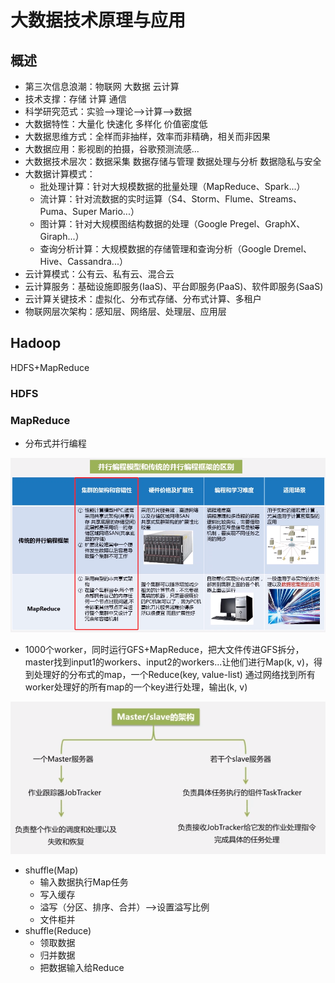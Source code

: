 # 大数据技术原理与应用

## 概述

* 第三次信息浪潮：物联网 大数据 云计算
* 技术支撑：存储 计算 通信
* 科学研究范式：实验-->理论-->计算-->数据
* 大数据特性：大量化 快速化 多样化 价值密度低
* 大数据思维方式：全样而非抽样，效率而非精确，相关而非因果
* 大数据应用：影视剧的拍摄，谷歌预测流感...
* 大数据技术层次：数据采集 数据存储与管理 数据处理与分析 数据隐私与安全
* 大数据计算模式：
  * 批处理计算：针对大规模数据的批量处理（MapReduce、Spark...）
  * 流计算：针对流数据的实时运算（S4、Storm、Flume、Streams、Puma、Super Mario...）
  * 图计算：针对大规模图结构数据的处理（Google Pregel、GraphX、Giraph...）
  * 查询分析计算：大规模数据的存储管理和查询分析（Google Dremel、Hive、Cassandra...）
* 云计算模式：公有云、私有云、混合云
* 云计算服务：基础设施即服务(IaaS)、平台即服务(PaaS)、软件即服务(SaaS)
* 云计算关键技术：虚拟化、分布式存储、分布式计算、多租户
* 物联网层次架构：感知层、网络层、处理层、应用层

## Hadoop

HDFS+MapReduce

### HDFS

### MapReduce

* 分布式并行编程

![image-20210421181419085](TyporaPics/image-20210421181419085.png)

* 1000个worker，同时运行GFS+MapReduce，把大文件传进GFS拆分，master找到input1的workers、input2的workers...让他们进行Map(k, v)，得到处理好的分布式的map，一个Reduce(key, value-list) 通过网络找到所有worker处理好的所有map的一个key进行处理，输出(k, v)

![image-20210421182858092](TyporaPics/image-20210421182858092.png)

* shuffle(Map)
  * 输入数据执行Map任务
  * 写入缓存
  * 溢写（分区、排序、合并）-->设置溢写比例
  * 文件柜并
* shuffle(Reduce)
  * 领取数据
  * 归并数据
  * 把数据输入给Reduce
